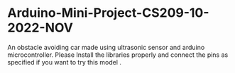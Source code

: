 # Arduino-Mini-Project-CS209-10-2022-NOV
An obstacle avoiding car made using ultrasonic sensor and arduino microcontroller.
Please Install the libraries properly and connect the pins as specified if you want to try this model . 
